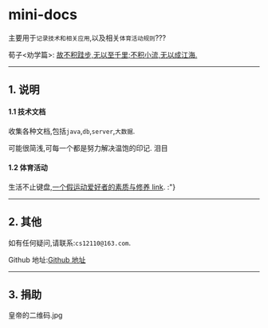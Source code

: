 # mini-docs

主要用于`记录技术和相关应用`,以及相关`体育活动规则`???

荀子<劝学篇>: <u>故不积跬步,无以至千里;不积小流,无以成江海.</u>

---

## 1. 说明

#### 1.1 技术文档

收集各种文档,包括`java`,`db`,`server`,`大数据`.

可能很简浅,可每一个都是努力解决温饱的印记. 泪目

#### 1.2 体育活动

生活不止键盘,[一个假运动爱好者的素质与修养 link](killme/games.md). :"}

---

## 2. 其他

如有任何疑问,请联系:`cs12110@163.com`.

Github 地址:[Github 地址](https://github.com/cs12110/mini-docs)

---

## 3. 捐助

皇帝的二维码.jpg
